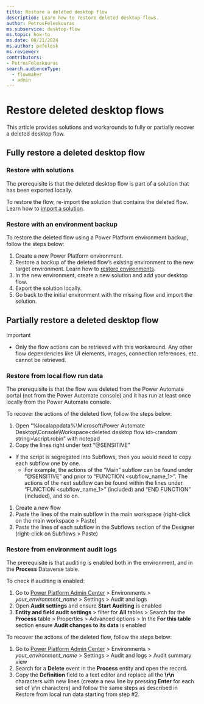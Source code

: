 ```yaml
---
title: Restore a deleted desktop flow
description: Learn how to restore deleted desktop flows.
author: PetrosFeleskouras
ms.subservice: desktop-flow
ms.topic: how-to
ms.date: 08/21/2024
ms.author: pefelesk
ms.reviewer: 
contributors:
- PetrosFeleskouras
search.audienceType: 
  - flowmaker
  - admin
---
```

# Restore deleted desktop flows

This article provides solutions and workarounds to fully or partially recover a deleted desktop flow. 

## Fully restore a deleted desktop flow

### Restore with solutions

The prerequisite is that the deleted desktop flow is part of a solution that has been exported locally.

To restore the flow, re-import the solution that contains the deleted flow. Learn how to [import a solution](../import-flow-solution.md). 

### Restore with an environment backup

To restore the deleted flow using a Power Platform environment backup, follow the steps below: 

1. Create a new Power Platform environment. 
1. Restore a backup of the deleted flow’s existing environment to the new target environment. Learn how to [restore environments](..//power-platform/admin/backup-restore-environments.md). 
1. In the new environment, create a new solution and add your desktop flow. 
1. Export the solution locally. 
1. Go back to the initial environment with the missing flow and import the solution. 

## Partially restore a deleted desktop flow

> [!IMPORTANT]
> - Only the flow actions can be retrieved with this workaround. Any other flow dependencies like UI elements, images, connection references, etc. cannot be retrieved.

### Restore from local flow run data

The prerequisite is that the flow was deleted from the Power Automate portal (not from the Power Automate console) and it has run at least once locally from the Power Automate console.

To recover the actions of the deleted flow, follow the steps below: 

1. Open “%localappdata%\Microsoft\Power Automate Desktop\Console\Workspace\<deleted desktop flow id>\<random string>\script.robin” with notepad 
1. Copy the lines right under text “@SENSITIVE” 
  - If the script is segregated into Subflows, then you would need to copy each subflow one by one.
    - For example, the actions of the “Main” subflow can be found under “@SENSITIVE” and prior to “FUNCTION <subflow_name_1>”. The actions of the next subflow can be found within the lines under “FUNCTION <subflow_name_1>” (included) and “END FUNCTION” (included), and so on. 
1. Create a new flow  
1. Paste the lines of the main subflow in the main workspace (right-click on the main workspace > Paste) 
1. Paste the lines of each subflow in the Subflows section of the Designer (right-click on Subflows > Paste) 

### Restore from environment audit logs 

The prerequisite is that auditing is enabled both in the environment, and in the **Process** Dataverse table. 

To check if auditing is enabled:
1. Go to [Power Platform Admin Center](http://aka.ms/ppac) > Environments > *your_environment_name* > Settings > Audit and logs 
1. Open **Audit settings** and ensure **Start Auditing** is enabled 
1. **Entity and field audit settings** > filter for **All** tables > Search for the **Process** table > Properties > Advanced options > In the **For this table** section ensure **Audit changes to its data** is enabled 

To recover the actions of the deleted flow, follow the steps below: 
1. Go to [Power Platform Admin Center](http://aka.ms/ppac) > Environments > *your_environment_name* > Settings > Audit and logs > Audit summary view
1. Search for a **Delete** event in the **Process** entity and open the record. 
1. Copy the **Definition** field to a text editor and replace all the **\r\n** characters with new lines (create a new line by pressing **Enter** for each set of \r\n characters) and follow the same steps as described in Restore from local run data starting from step #2. 
